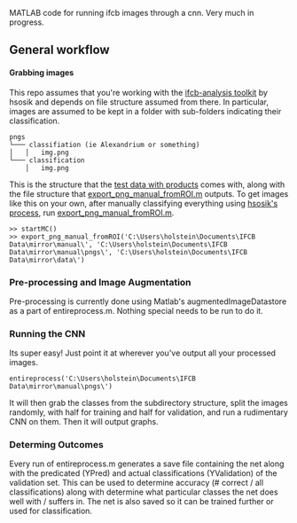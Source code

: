 MATLAB code for running ifcb images through a cnn. Very much in progress. 

## General workflow 
#### Grabbing images 
This repo assumes that you're working with the [ifcb-analysis toolkit](https://github.com/hsosik/ifcb-analysis) by hsosik and depends on file structure assumed from there. In particular, images are assumed to be kept in a folder with sub-folders indicating their classification. 
```
pngs
└─── classifiation (ie Alexandrium or something)
│   │   img.png
└─── classification 
    │   img.png
```
This is the structure that the [test data with products](https://github.com/hsosik/ifcb-analysis/wiki/Blob-extraction,-feature-extraction,-and-classifier-application#access-to-test-data-and-products) comes with, along with the file structure that [export_png_manual_fromROI.m](https://github.com/hsosik/ifcb-analysis/blob/master/IFCB_tools/export_png_manual_fromROI.m) outputs. To get images like this on your own, after manually classifying everything using [hsosik's process](https://github.com/hsosik/ifcb-analysis/wiki/Instructions-for-manual-annotation-of-images), run [export_png_manual_fromROI.m](https://github.com/hsosik/ifcb-analysis/blob/master/IFCB_tools/export_png_manual_fromROI.m). 
```
>> startMC()
>> export_png_manual_fromROI('C:\Users\holstein\Documents\IFCB Data\mirror\manual\', 'C:\Users\holstein\Documents\IFCB Data\mirror\manual\pngs\', 'C:\Users\holstein\Documents\IFCB Data\mirror\data\')
```
### Pre-processing and Image Augmentation
Pre-processing is currently done using Matlab's augmentedImageDatastore as a part of entireprocess.m. Nothing special needs to be run to do it. 

### Running the CNN
Its super easy! Just point it at wherever you've output all your processed images. 
```
entireprocess('C:\Users\holstein\Documents\IFCB Data\mirror\manual\pngs\')
```
It will then grab the classes from the subdirectory structure, split the images randomly, with half for training and half for validation, and run a rudimentary CNN on them. Then it will output graphs. 

### Determing Outcomes
Every run of entireprocess.m generates a save file containing the net along with the predicated (YPred) and actual classifications (YValidation) of the validation set. This can be used to determine accuracy (# correct / all classifications) along with determine what particular classes the net does well with / suffers in. The net is also saved so it can be trained further or used for classification. 

